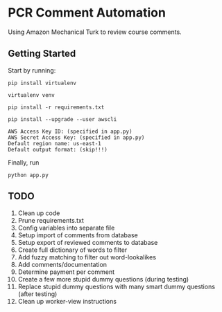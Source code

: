 # PCR Comment Automation

Using Amazon Mechanical Turk to review course comments.

## Getting Started
Start by running:

`pip install virtualenv`

`virtualenv venv`

`pip install -r requirements.txt`

`pip install --upgrade --user awscli`

	AWS Access Key ID: (specified in app.py)
	AWS Secret Access Key: (specified in app.py)
	Default region name: us-east-1
	Default output format: (skip!!!)

Finally, run

`python app.py`

## TODO

1. Clean up code
2. Prune requirements.txt
3. Config variables into separate file
4. Setup import of comments from database
5. Setup export of reviewed comments to database
6. Create full dictionary of words to filter
7. Add fuzzy matching to filter out word-lookalikes
8. Add comments/documentation
9. Determine payment per comment
10. Create a few more stupid dummy questions (during testing)
11. Replace stupid dummy questions with many smart dummy questions (after testing)
12. Clean up worker-view instructions
